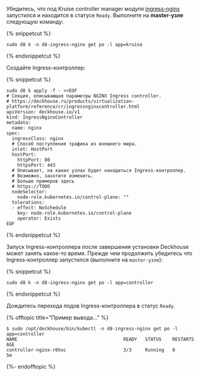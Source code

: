 Убедитесь, что под Kruise controller manager модуля [ingress-nginx](https://TODO) запустился и находится в статусе `Ready`.
  Выполните на **master-узле** следующую команду:

{% snippetcut %}
```shell
sudo d8 k -n d8-ingress-nginx get po -l app=kruise
```
{% endsnippetcut %}

Создайте Ingress-контроллер:

{% snippetcut %}
```shell
sudo d8 k apply -f - <<EOF
# Секция, описывающая параметры NGINX Ingress controller.
# https://deckhouse.ru/products/virtualization-platform/reference/cr/ingressnginxcontroller.html
apiVersion: deckhouse.io/v1
kind: IngressNginxController
metadata:
  name: nginx
spec:
  ingressClass: nginx
  # Способ поступления трафика из внешнего мира.
  inlet: HostPort
  hostPort:
    httpPort: 80
    httpsPort: 443
  # Описывает, на каких узлах будет находиться Ingress-контроллер.
  # Возможно, захотите изменить.
  # Больше примеров здесь
  # https://TODO
  nodeSelector:
    node-role.kubernetes.io/control-plane: ""
  tolerations:
  - effect: NoSchedule
    key: node-role.kubernetes.io/control-plane
    operator: Exists
EOF
```
{% endsnippetcut %}

Запуск Ingress-контроллера после завершения установки Deckhouse может занять какое-то время. Прежде чем продолжить убедитесь что Ingress-контроллер запустился (выполните на `master-узле`):


{% snippetcut %}
```shell
sudo d8 k -n d8-ingress-nginx get po -l app=controller
```
{% endsnippetcut %}

Дождитесь перехода подов Ingress-контроллера в статус `Ready`.

{% offtopic title="Пример вывода..." %}
```
$ sudo /opt/deckhouse/bin/kubectl -n d8-ingress-nginx get po -l app=controller
NAME                                       READY   STATUS    RESTARTS   AGE
controller-nginx-r6hxc                     3/3     Running   0          5m
```
{%- endofftopic %}
